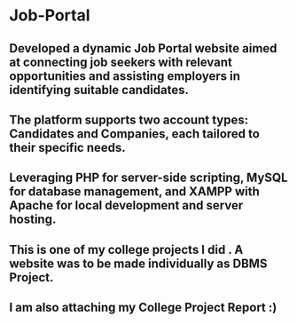 # Job-Portal

## Developed a dynamic Job Portal website aimed at connecting job seekers with relevant opportunities and assisting employers in identifying suitable candidates. 
## The platform supports two account types: Candidates and Companies, each tailored to their specific needs. 
## Leveraging PHP for server-side scripting, MySQL for database management, and XAMPP with Apache for local development and server hosting.
## This is one of my college projects I did . A website was to be made individually as DBMS Project. 
## I am also attaching my College Project Report :)

